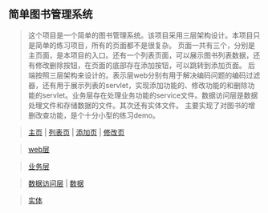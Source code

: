 ## 简单图书管理系统
> 这个项目是一个简单的图书管理系统。该项目采用三层架构设计。本项目只是简单的练习项目，所有的页面都不是很复杂。 
> 页面一共有三个，分别是主页面，是本项目的入口。还有一个列表页面，可以展示图书列表数据，还有修改删除按钮，在页面的底部存在添加按钮，可以跳转到添加页面。 
> 后端按照三层架构来设计的。表示层web分别有用于解决编码问题的编码过滤器，还有用于展示列表的servlet，实现添加功能的、修改功能的和删除功能的servlet。业务层存在处理业务功能的service文件。数据访问层是数据处理文件和存储数据的文件。其次还有实体文件。
> 主要实现了对图书的增删改查功能，是个十分小型的练习demo。

> [主页](./web/index.jsp) | [列表页](./web/list.jsp) | [添加页](./web/add.jsp) | [修改页](./web/update.jsp) 

> [web层](./src/com/itheima/web)

> [业务层](./src/com/itheima/service)

> [数据访问层](./src/com/itheima/dao) | [数据](./src/com/itheima/db)

> [实体](./src/com/itheima/domain)
